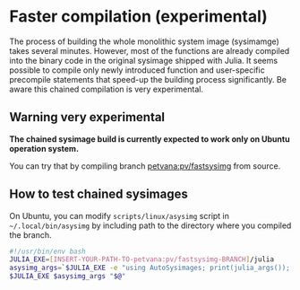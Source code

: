 # Faster compilation (experimental)

The process of building the whole monolithic system image (sysimamge) takes several minutes. However, most of the functions are already compiled into the binary code in the original sysimage shipped with Julia. It seems possible to compile only newly introduced function and user-specific precompile statements that speed-up the building process significantly. Be aware this chained compilation is very experimental.

## **Warning very experimental**
**The chained sysimage build is currently expected to work only on Ubuntu operation system.**

You can try that by compiling branch [petvana:pv/fastsysimg](https://github.com/petvana/julia/tree/pv/fastsysimg) from source.

## How to test chained sysimages

On Ubuntu, you can modify `scripts/linux/asysimg` script in `~/.local/bin/asysimg` by including path to the directory where you compiled the branch.

``` bash
#!/usr/bin/env bash
JULIA_EXE=[INSERT-YOUR-PATH-TO-petvana:pv/fastsysimg-BRANCH]/julia
asysimg_args=`$JULIA_EXE -e "using AutoSysimages; print(julia_args()); exit();"`
$JULIA_EXE $asysimg_args "$@"
```